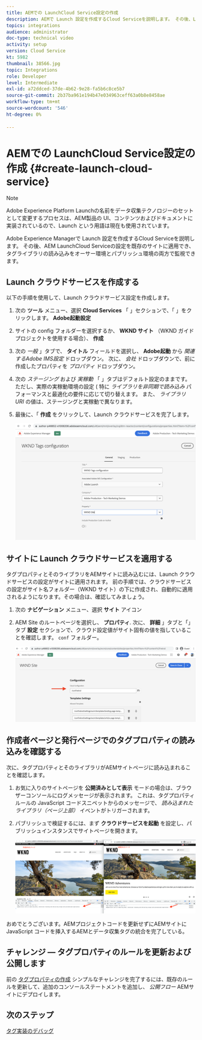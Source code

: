 ```yaml
---
title: AEMでの LaunchCloud Service設定の作成
description: AEMで Launch 設定を作成するCloud Serviceを説明します。 その後、LaunchCloud Serviceの設定を既存のサイトに適用でき、タグライブラリの読み込みをオーサー環境とパブリッシュ環境の両方で監視できます。
topics: integrations
audience: administrator
doc-type: technical video
activity: setup
version: Cloud Service
kt: 5982
thumbnail: 38566.jpg
topic: Integrations
role: Developer
level: Intermediate
exl-id: a72ddced-37de-4b62-9e28-fa5b6c8ce5b7
source-git-commit: 2b37ba961e194b47e034963ceff63a0b8e8458ae
workflow-type: tm+mt
source-wordcount: '546'
ht-degree: 0%

---
```


# AEMでの LaunchCloud Service設定の作成 {#create-launch-cloud-service}

>[!NOTE]
>
>Adobe Experience Platform Launchの名前をデータ収集テクノロジーのセットとして変更するプロセスは、AEM製品の UI、コンテンツおよびドキュメントに実装されているので、Launch という用語は現在も使用されています。

Adobe Experience Managerで Launch 設定を作成するCloud Serviceを説明します。 その後、AEM LaunchCloud Serviceの設定を既存のサイトに適用でき、タグライブラリの読み込みをオーサー環境とパブリッシュ環境の両方で監視できます。

## Launch クラウドサービスを作成する

以下の手順を使用して、Launch クラウドサービス設定を作成します。

1. 次の **ツール** メニュー、選択 **Cloud Services** 「 」セクションで、「 」をクリックします。 **Adobe起動設定**

1. サイトの config フォルダーを選択するか、 **WKND サイト** （WKND ガイドプロジェクトを使用する場合）、 **作成**

1. 次の _一般_ 」タブで、 **タイトル** フィールドを選択し、 **Adobe起動** から _関連するAdobe IMS設定_ ドロップダウン。 次に、 _会社_ ドロップダウンで、前に作成したプロパティを _プロパティ_ ドロップダウン。

1. 次の _ステージング_ および _実稼動_ 「 」タブはデフォルト設定のままです。 ただし、実際の実稼動環境の設定 ( 特に _ライブラリを非同期で読み込み_ パフォーマンスと最適化の要件に応じて切り替えます。 また、 _ライブラリ URI_ の値は、ステージングと実稼動で異なります。

1. 最後に、「 **作成** をクリックして、Launch クラウドサービスを完了します。

   ![LaunchCloud Services設定](assets/launch-cloud-services-config.png)

## サイトに Launch クラウドサービスを適用する

タグプロパティとそのライブラリをAEMサイトに読み込むには、Launch クラウドサービスの設定がサイトに適用されます。 前の手順では、クラウドサービスの設定がサイト名フォルダー（WKND サイト）の下に作成され、自動的に適用されるようになります。その場合は、確認してみましょう。

1. 次の **ナビゲーション** メニュー、選択 **サイト** アイコン

1. AEM Site のルートページを選択し、 **プロパティ**. 次に、 **詳細** 」タブと「」タブ **設定** セクションで、クラウド設定値がサイト固有の値を指していることを確認します。 `conf` フォルダー。

   ![サイトにCloud Services構成を適用](assets/apply-cloud-services-config-to-site.png)

## 作成者ページと発行ページでのタグプロパティの読み込みを確認する

次に、タグプロパティとそのライブラリがAEMサイトページに読み込まれることを確認します。

1. お気に入りのサイトページを **公開済みとして表示** モードの場合は、ブラウザーコンソールにログメッセージが表示されます。 これは、タグプロパティルールの JavaScript コードスニペットからのメッセージで、 _読み込まれたライブラリ（ページ上部）_ イベントがトリガーされます。

1. パブリッシュで検証するには、まず **クラウドサービスを起動** を設定し、パブリッシュインスタンスでサイトページを開きます。

   ![オーサーページとパブリッシュページのタグプロパティ](assets/tag-property-on-author-publish-pages.png)

おめでとうございます。AEMプロジェクトコードを更新せずにAEMサイトに JavaScript コードを挿入するAEMとデータ収集タグの統合を完了している。

## チャレンジ — タグプロパティのルールを更新および公開します

前の [タグプロパティの作成](./create-tag-property.md) シンプルなチャレンジを完了するには、既存のルールを更新して、追加のコンソールステートメントを追加し、 _公開フロー_ AEMサイトにデプロイします。

## 次のステップ

[タグ実装のデバッグ](debug-tags-implementation.md)
